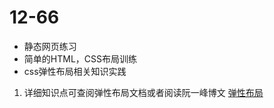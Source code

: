 # 12-66
* 静态网页练习
* 简单的HTML，CSS布局训练
* css弹性布局相关知识实践
1. 详细知识点可查阅弹性布局文档或者阅读阮一峰博文 [弹性布局](http://www.ruanyifeng.com/blog/2015/07/flex-grammar.html)
